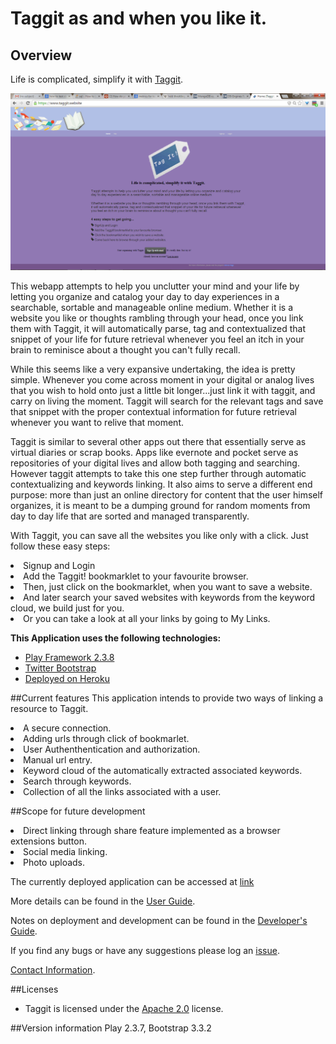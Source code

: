 # Taggit as and when you like it.

## Overview
Life is complicated, simplify it with [Taggit](https://www.taggit.website/).

<img src="https://github.com/anupriaa/Taggit/blob/master/doc/images/Home.png">

This webapp attempts to help you unclutter your mind and your life by letting you organize and catalog your day to day experiences in a searchable, sortable and manageable online medium. Whether it is a website you like or thoughts rambling through your head, once you link them with Taggit, it will automatically parse, tag and contextualized that snippet of your life for future retrieval whenever you feel an itch in your brain to reminisce about a thought you can't fully recall.

While this seems like a very expansive undertaking, the idea is pretty simple. Whenever you come across moment in your digital or analog lives that you wish to hold onto just a little bit longer...just link it with taggit, and carry on living the moment. Taggit will search for the relevant tags and save that snippet with the proper contextual information for future retrieval whenever you want to relive that moment.

Taggit is similar to several other apps out there that essentially serve as virtual diaries or scrap books. Apps like evernote and pocket serve as repositories of your digital lives and allow both tagging and searching. However taggit attempts to take this one step further through automatic contextualizing and keywords linking. It also aims to serve a different end purpose: more than just an online directory for content that the user himself organizes, it is meant to be a dumping ground for random moments from day to day life that are sorted and managed transparently.

With Taggit, you can save all the websites you like only with a click. Just follow these easy steps:
<li>Signup and Login</li>
<li>Add the Taggit! bookmarklet to your favourite browser.</li>
<li>Then, just click on the bookmarklet, when you want to save a website.</li>
<li>And later search your saved websites with keywords from the keyword cloud, we build just for you.</li>
<li>Or you can take a look at all your links by going to My Links.</li>

<b>This Application uses the following technologies:</b>
- <a href="https://www.playframework.com/">Play Framework 2.3.8</a>
- <a href="http://getbootstrap.com/2.3.2/">Twitter Bootstrap</a>
- <a href="https://www.heroku.com/">Deployed on Heroku</a>

##Current features
This application intends to provide two ways of linking a resource to Taggit.
<li>A secure connection.</li>
<li>Adding urls through click of bookmarlet.</li>
<li>User Authenthentication and authorization.</li>
<li>Manual url entry.</li>
<li>Keyword cloud of the automatically extracted associated keywords.</li>
<li>Search through keywords.</li>
<li>Collection of all the links associated with a user.</li>

##Scope for future development
<li>Direct linking through share feature implemented as a browser extensions button.</li>
<li>Social media linking.</li>
<li>Photo uploads.</li>

The currently deployed application can be accessed at [link](https://www.taggit.website/)  

More details can be found in the [User Guide](https://github.com/anupriaa/Taggit/wiki/User-Guide).

Notes on deployment and development can be found in the [Developer's Guide](https://github.com/anupriaa/Taggit/wiki/Developer-Guide).

If you find any bugs or have any suggestions please log an [issue](https://github.com/anupriaa/Taggit/issues).

[Contact Information](https://github.com/anupriaa/Taggit/wiki/Contact).

##Licenses
- Taggit is licensed under the <a href="https://www.apache.org/licenses/LICENSE-2.0">Apache 2.0</a> license.

##Version information
Play 2.3.7, Bootstrap 3.3.2
